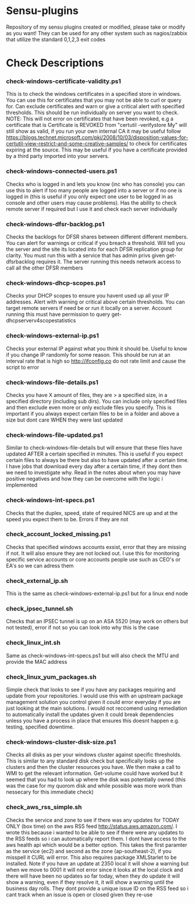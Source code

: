 # Sensu-plugins
Repository of my sensu plugins created or modified, please take or modify as you want! They can be used for any other system such as nagios/zabbix that utilize the standard 0,1,2,3 exit codes

# Check Descriptions

### check-windows-certificate-validity.ps1 
This is to check the windows certificates in a specified store in windows. You can use this for certificates that you may not be able to curl or query for. Can exclude certificates and warn or give a critical alert with specified thresholds. This should be run individually on server you want to check. NOTE: This will not error on certificates that have been revoked, e.g a certificate that is Certificate is REVOKED from "certutil -verifystore My" will still show as valid, if you run your own internal CA it may be useful follow https://blogs.technet.microsoft.com/pki/2008/10/03/disposition-values-for-certutil-view-restrict-and-some-creative-samples/ to check for certificates expiring at the source. This may be useful if you have a certificate provided by a third party imported into your servers.

### check-windows-connected-users.ps1 
Checks who is logged in and lets you know (inc who has console) you can use this to alert if too many people are logged into a server or if no one is logged in (this is useful if you only expect one user to be logged in as console and other users may cause problems). Has the ability to check remote server if required but I use it and check each server individually

### check-windows-dfsr-backlog.ps1 
Checks the backlogs for DFSR shares between different different members. You can alert for warnings or critical if you breach a threshold. Will tell you the server and the site its located into for each DFSR replication group for clarity. You must run this with a service that has admin privs given get-dfsrbacklog requires it. The server running this needs network access to call all the other DFSR members

### check-windows-dhcp-scopes.ps1
Checks your DHCP scopes to ensure you havent used up all your IP addresses. Alert with warning or critical above certain thresholds. You can target remote servers if need be or run it locally on a server. Account running this must have permission to query get-dhcpserverv4scopestatistics

### check-windows-external-ip.ps1
Checks your external IP against what you think it should be. Useful to know if you change IP randomly for some reason. This should be run at an interval rate that is high so http://ifconfig.co do not rate limit and cause the script to error 

### check-windows-file-details.ps1
Checks you have X amount of files, they are > a specified size, in a specified directory (including sub dirs). You can include only specified files and then exclude even more or only exclude files you specify. This is important if you always expect certain files to be in a folder and above a size but dont care WHEN they were last updated

### check-windows-file-updated.ps1 
Similar to check-windows-file-details but will ensure that these files have updated AFTER a certain specified in minutes. This is useful if you expect certain files to always be there but also to have updated after a certain time. I have jobs that download every day after a certain time, if they dont then we need to investigate why. Read in the notes about when you may have positive negatives and how they can be overcome with the logic i implemented

### check-windows-int-specs.ps1 
Checks that the duplex, speed, state of required NICS are up and at the speed you expect them to be. Errors if they are not

### check_account_locked_missing.ps1 
Checks that specified windows accounts exsist, error that they are missing if not. It will also ensure they are not locked out. I use this for monitoring specific service accounts or core accounts people use such as CEO's or EA's so we can adress them

### check_external_ip.sh 
This is the same as check-windows-external-ip.ps1 but for a linux end node

### check_ipsec_tunnel.sh 
Checks that an IPSEC tunnel is up on an ASA 5520 (may work on others but not tested), error if not so you can look into why this is the case

### check_linux_int.sh
Same as check-windows-int-specs.ps1 but will also check the MTU and provide the MAC address

### check_linux_yum_packages.sh
Simple check that looks to see if you have any packages requiring and update from your repositories. I would use this with an upstream package management solution you control given it could error everyday if you are just looking at the main solutions. I would not reccomend using remediation to automatically install the updates given it could break dependencies unless you have a process in place that ensures this doesnt happen e.g. testing, specified downtime.

### check-windows-cluster-disk-size.ps1
Checks all disks as per your windows cluster against specific thresholds. This is similar to any standard disk check but specifically looks up the clusters and then the cluster resources you have. We then make a call to WMI to get the relevant information. Get-volume could have worked but it seemed that you had to look up where the disk was potentially owned (this was the case for my quorom disk and while possible was more work than nessecary for this immediate check)

### check_aws_rss_simple.sh
Checks the service and zone to see if there was any updates for TODAY ONLY (box time) on the aws RSS feed http://status.aws.amazon.com/. I wrote this because i wanted to be able to see if there were any updates to the RSS feeds so i can automatically report them. I dont have access to the aws health api which would be a better option. This takes the first paramter as the service (ec2) and second as the zone (ap-southeast-2), if you misspell it CURL will error. This also requires package XMLStarlet to be installed. Note if you have an update at 2350 local it will show a warning but when we move to 0001 it will not error since it looks at the local clock and there will have been no updates so far today, when they do update it will show a warning, even if they resolve it, it will show a warning until the business day rolls. They dont provide a unique issue ID on the RSS feed so i cant track when an issue is open or closed given they re-use <title> names.
